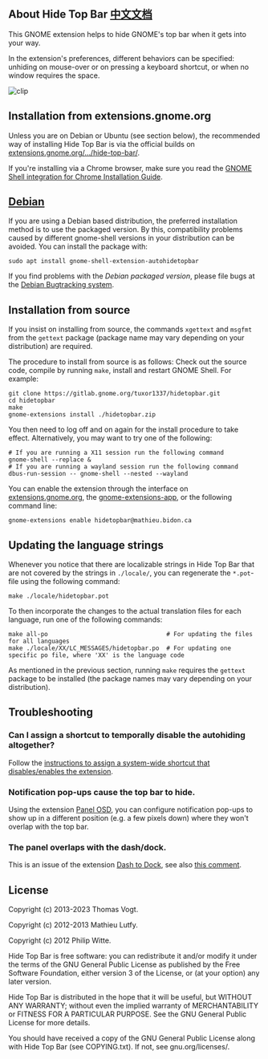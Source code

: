 About Hide Top Bar   [中文文档](README_zh.md)
------------------

This GNOME extension helps to hide GNOME's top bar when it gets into your way.

In the extension's preferences, different behaviors can be specified: unhiding on mouse-over or on pressing a keyboard shortcut, or when no window requires the space.

![clip](./preview.gif)

Installation from extensions.gnome.org
--------------------------------------

Unless you are on Debian or Ubuntu (see section below), the recommended way of installing Hide Top Bar is via the official builds on
[extensions.gnome.org/.../hide-top-bar/](https://extensions.gnome.org/extension/545/hide-top-bar/).

If you're installing via a Chrome browser, make sure you read the
[GNOME Shell integration for Chrome Installation Guide](https://wiki.gnome.org/Projects/GnomeShellIntegrationForChrome/Installation).


[Debian](https://packages.debian.org/unstable/gnome-shell-extension-autohidetopbar)
------

If you are using a Debian based distribution, the preferred installation method is to use
the packaged version. By this, compatibility problems caused by different gnome-shell versions in
your distribution can be avoided. You can install the package with:

    sudo apt install gnome-shell-extension-autohidetopbar

If you find problems with the _Debian packaged version_, please file bugs at
the [Debian Bugtracking system](https://www.debian.org/Bugs/Reporting).

Installation from source
------------------------

If you insist on installing from source, the commands `xgettext` and `msgfmt`
from the `gettext` package (package name may vary depending on your
distribution) are required.

The procedure to install from source is as follows: Check out the source code, compile by
running `make`, install and restart GNOME Shell. For example:

    git clone https://gitlab.gnome.org/tuxor1337/hidetopbar.git
    cd hidetopbar
    make
    gnome-extensions install ./hidetopbar.zip

You then need to log off and on again for the install procedure to take effect. Alternatively, you may want
to try one of the following:

    # If you are running a X11 session run the following command
    gnome-shell --replace &
    # If you are running a wayland session run the following command
    dbus-run-session -- gnome-shell --nested --wayland

You can enable the extension through the interface on [extensions.gnome.org](https://extensions.gnome.org), the [gnome-extensions-app](https://apps.gnome.org/de/Extensions/), or the following command line:

    gnome-extensions enable hidetopbar@mathieu.bidon.ca

Updating the language strings
-----------------------------

Whenever you notice that there are localizable strings in Hide Top Bar that are not
covered by the strings in `./locale/`, you can regenerate the `*.pot`-file using the
following command:

    make ./locale/hidetopbar.pot

To then incorporate the changes to the actual translation files for each language,
run one of the following commands:

    make all-po                                 # For updating the files for all languages
    make ./locale/XX/LC_MESSAGES/hidetopbar.po  # For updating one specific po file, where 'XX' is the language code

As mentioned in the previous section, running `make` requires the `gettext` package
to be installed (the package names may vary depending on your distribution).

Troubleshooting
---------------

### Can I assign a shortcut to temporally disable the autohiding altogether?

Follow the [instructions to assign a system-wide shortcut that disables/enables the extension](https://gitlab.gnome.org/tuxor1337/hidetopbar/issues/43#issuecomment-796583424).

### Notification pop-ups cause the top bar to hide.

Using the extension [Panel OSD](https://extensions.gnome.org/extension/708/panel-osd/), you can configure notification pop-ups to show up in a different position (e.g. a few pixels down) where they won't overlap with the top bar.

### The panel overlaps with the dash/dock.

This is an issue of the extension [Dash to Dock](https://github.com/micheleg/dash-to-dock), see also [this comment](https://github.com/tuxor1337/hidetopbar/issues/149#issuecomment-964419677).

License
-------

Copyright (c) 2013-2023 Thomas Vogt.

Copyright (c) 2012-2013 Mathieu Lutfy.

Copyright (c) 2012 Philip Witte.

Hide Top Bar is free software: you can redistribute it and/or modify it under the terms of the
GNU General Public License as published by the Free Software Foundation, either version 3 of the
License, or (at your option) any later version.

Hide Top Bar is distributed in the hope that it will be useful, but WITHOUT ANY WARRANTY; without
even the implied warranty of MERCHANTABILITY or FITNESS FOR A PARTICULAR PURPOSE.
See the GNU General Public License for more details.

You should have received a copy of the GNU General Public License along with Hide Top Bar (see COPYING.txt).
If not, see gnu.org/licenses/.
